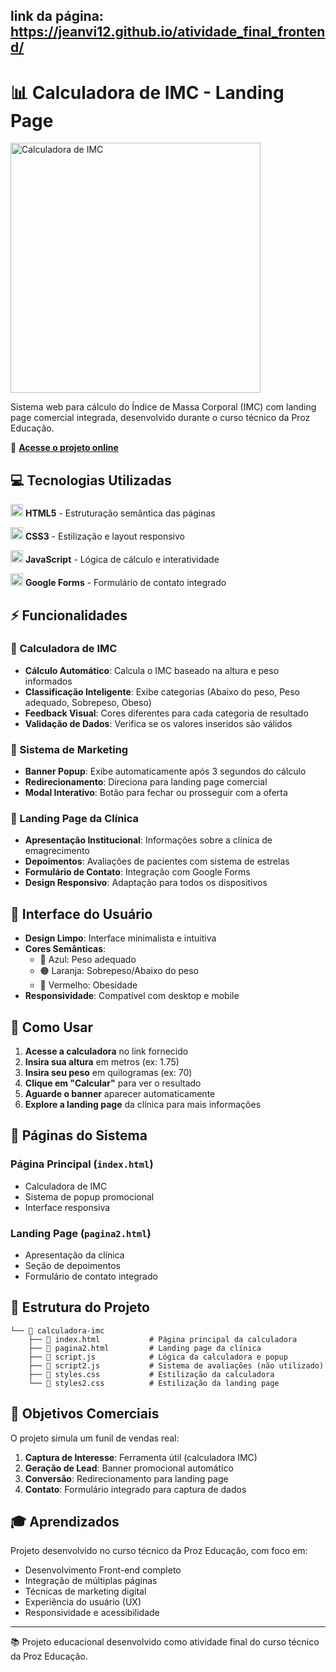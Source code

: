 link da página: https://jeanvi12.github.io/atividade_final_frontend/
---

# 📊 Calculadora de IMC - Landing Page

<img src="https://media.giphy.com/media/v1.Y2lkPTc5MGI3NjExeGJ0ZTNkMjJ2YmNuMGxvZzU2dGEzM3h1bGVhZjNqNGFsNjBtMzg2OSZlcD12MV9pbnRlcm5hbF9naWZfYnlfaWQmY3Q9Zw/l0HlTy9x8FZo0XO1i/giphy.gif" width="400" alt="Calculadora de IMC">

Sistema web para cálculo do Índice de Massa Corporal (IMC) com landing page comercial integrada, desenvolvido durante o curso técnico da Proz Educação.

🔗 **[Acesse o projeto online](https://jeanvi12.github.io/atividade_final_frontend/)**

## 💻 Tecnologias Utilizadas

<img src="https://cdn.jsdelivr.net/gh/devicons/devicon/icons/html5/html5-original.svg" width="20" height="20"/> **HTML5** - Estruturação semântica das páginas

<img src="https://cdn.jsdelivr.net/gh/devicons/devicon/icons/css3/css3-original.svg" width="20" height="20"/> **CSS3** - Estilização e layout responsivo

<img src="https://cdn.jsdelivr.net/gh/devicons/devicon/icons/javascript/javascript-original.svg" width="20" height="20"/> **JavaScript** - Lógica de cálculo e interatividade

<img src="https://cdn.jsdelivr.net/gh/devicons/devicon/icons/google/google-original.svg" width="20" height="20"/> **Google Forms** - Formulário de contato integrado

## ⚡ Funcionalidades

### 🧮 Calculadora de IMC
- **Cálculo Automático**: Calcula o IMC baseado na altura e peso informados
- **Classificação Inteligente**: Exibe categorias (Abaixo do peso, Peso adequado, Sobrepeso, Obeso)
- **Feedback Visual**: Cores diferentes para cada categoria de resultado
- **Validação de Dados**: Verifica se os valores inseridos são válidos

### 📢 Sistema de Marketing
- **Banner Popup**: Exibe automaticamente após 3 segundos do cálculo
- **Redirecionamento**: Direciona para landing page comercial
- **Modal Interativo**: Botão para fechar ou prosseguir com a oferta

### 🏥 Landing Page da Clínica
- **Apresentação Institucional**: Informações sobre a clínica de emagrecimento
- **Depoimentos**: Avaliações de pacientes com sistema de estrelas
- **Formulário de Contato**: Integração com Google Forms
- **Design Responsivo**: Adaptação para todos os dispositivos

## 🎨 Interface do Usuário

- **Design Limpo**: Interface minimalista e intuitiva
- **Cores Semânticas**: 
  - 🔵 Azul: Peso adequado
  - 🟠 Laranja: Sobrepeso/Abaixo do peso
  - 🔴 Vermelho: Obesidade
- **Responsividade**: Compatível com desktop e mobile

## 🚀 Como Usar

1. **Acesse a calculadora** no link fornecido
2. **Insira sua altura** em metros (ex: 1.75)
3. **Insira seu peso** em quilogramas (ex: 70)
4. **Clique em "Calcular"** para ver o resultado
5. **Aguarde o banner** aparecer automaticamente
6. **Explore a landing page** da clínica para mais informações

## 📱 Páginas do Sistema

### Página Principal (`index.html`)
- Calculadora de IMC
- Sistema de popup promocional
- Interface responsiva

### Landing Page (`pagina2.html`)
- Apresentação da clínica
- Seção de depoimentos
- Formulário de contato integrado

## 🧩 Estrutura do Projeto

```
└── 📁 calculadora-imc
    ├── 📄 index.html           # Página principal da calculadora
    ├── 📄 pagina2.html         # Landing page da clínica
    ├── 📄 script.js            # Lógica da calculadora e popup
    ├── 📄 script2.js           # Sistema de avaliações (não utilizado)
    ├── 📄 styles.css           # Estilização da calculadora
    └── 📄 styles2.css          # Estilização da landing page
```

## 🎯 Objetivos Comerciais

O projeto simula um funil de vendas real:
1. **Captura de Interesse**: Ferramenta útil (calculadora IMC)
2. **Geração de Lead**: Banner promocional automático
3. **Conversão**: Redirecionamento para landing page
4. **Contato**: Formulário integrado para captura de dados

## 🎓 Aprendizados

Projeto desenvolvido no curso técnico da Proz Educação, com foco em:
- Desenvolvimento Front-end completo
- Integração de múltiplas páginas
- Técnicas de marketing digital
- Experiência do usuário (UX)
- Responsividade e acessibilidade

---

📚 Projeto educacional desenvolvido como atividade final do curso técnico da Proz Educação.
    
